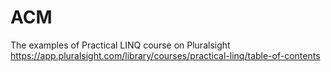 # ACM
The examples of Practical LINQ course on Pluralsight  
https://app.pluralsight.com/library/courses/practical-linq/table-of-contents
